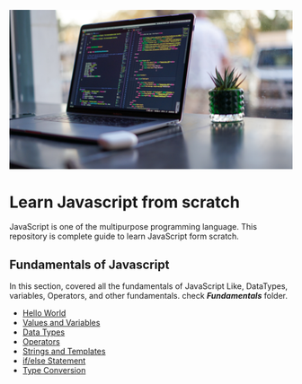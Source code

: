 ![Banner](/assets/banner.jpg)

# Learn Javascript from scratch

JavaScript is one of the multipurpose programming language. This repository is complete guide to learn JavaScript form scratch.

## Fundamentals of Javascript

In this section, covered all the fundamentals of JavaScript Like, DataTypes, variables, Operators, and other fundamentals. check **_Fundamentals_** folder.

- [Hello World](/fundamentals/HelloWorld/)
- [Values and Variables](/fundamentals/HelloWorld/)
- [Data Types](/fundamentals/HelloWorld/)
- [Operators](/fundamentals/HelloWorld/)
- [Strings and Templates](/fundamentals/HelloWorld/)
- [if/else Statement](/fundamentals/HelloWorld/)
- [Type Conversion](/fundamentals/HelloWorld/)
